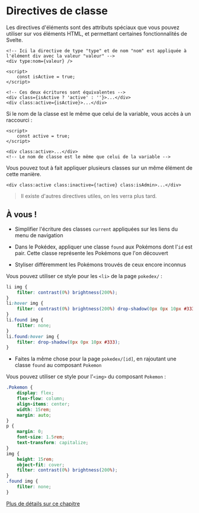# Directives de classe

Les directives d'éléments sont des attributs spéciaux que vous pouvez utiliser sur vos éléments HTML, et permettant certaines fonctionnalités de Svelte.

```svelte
<!-- Ici la directive de type "type" et de nom "nom" est appliquée à l'élément div avec la valeur "valeur" -->
<div type:nom={valeur} />
```

```svelte
<script>
	const isActive = true;
</script>

<!-- Ces deux écritures sont équivalentes -->
<div class={isActive ? 'active' : ''}>...</div>
<div class:active={isActive}>...</div>
```

Si le nom de la classe est le même que celui de la variable, vous accès à un raccourci :

```svelte
<script>
	const active = true;
</script>

<div class:active>...</div>
<!-- Le nom de classe est le même que celui de la variable -->
```

Vous pouvez tout à fait appliquer plusieurs classes sur un même élément de cette manière.

```svelte
<div class:active class:inactive={!active} class:isAdmin>...</div>
```

> Il existe d'autres directives utiles, on les verra plus tard.

## À vous !

<section class='task'>

- Simplifier l'écriture des classes `current` appliquées sur les liens du menu de navigation

- Dans le Pokédex, appliquer une classe `found` aux Pokémons dont l'`id` est pair. Cette classe représente les Pokémons que l'on découvert

- Styliser différemment les Pokémons trouvés de ceux encore inconnus

Vous pouvez utiliser ce style pour les `<li>` de la page `pokedex/` :

```css
li img {
	filter: contrast(0%) brightness(200%);
}
li:hover img {
	filter: contrast(0%) brightness(200%) drop-shadow(0px 0px 10px #333);
}
li.found img {
	filter: none;
}
li.found:hover img {
	filter: drop-shadow(0px 0px 10px #333);
}
```

- Faites la même chose pour la page `pokedex/[id]`, en rajoutant une classe `found` au composant `Pokemon`

Vous pouvez utiliser ce style pour l'`<img>` du composant `Pokemon` :

```css
.Pokemon {
	display: flex;
	flex-flow: column;
	align-items: center;
	width: 15rem;
	margin: auto;
}
p {
	margin: 0;
	font-size: 1.5rem;
	text-transform: capitalize;
}
img {
	height: 15rem;
	object-fit: cover;
	filter: contrast(0%) brightness(200%);
}
.found img {
	filter: none;
}
```

</section>

[Plus de détails sur ce chapitre](https://svelte.dev/docs/element-directives#class-name)
